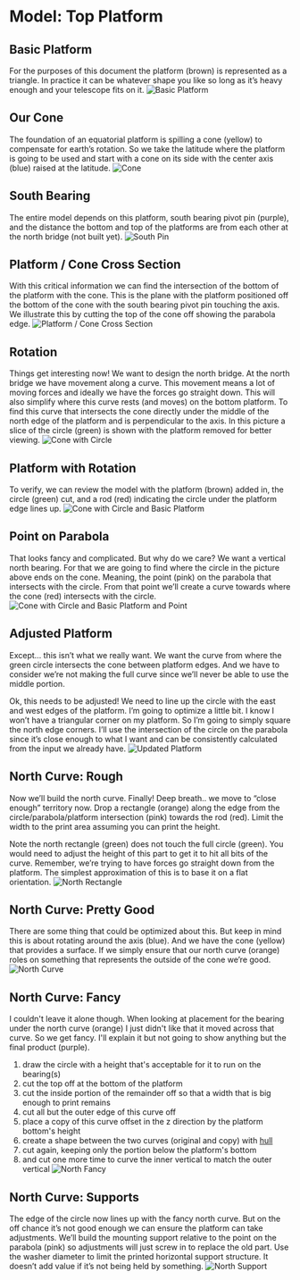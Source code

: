 # Model: Top Platform

## Basic Platform
For the purposes of this document the platform (brown) is represented as a triangle.  In practice it can be whatever shape you like so long as it’s heavy enough and your telescope fits on it.
![Basic Platform](images/basic-platform.png)

## Our Cone
The foundation of an equatorial platform is spilling a cone (yellow) to compensate for earth’s rotation.  So we take the latitude where the platform is going to be used and start with a cone on its side with the center axis (blue) raised at the latitude.
![Cone](images/cone.png)

## South Bearing
The entire model depends on this platform, south bearing pivot pin (purple), and the distance the bottom and top of the platforms are from each other at the north bridge (not built yet).
![South Pin](images/platform-with-south-pin.png)

## Platform / Cone Cross Section
With this critical information we can find the intersection of the bottom of the platform with the cone.  This is the plane with the platform positioned off the bottom of the cone with the south bearing pivot pin touching the axis.  We illustrate this by cutting the top of the cone off showing the parabola edge.
![Platform / Cone Cross Section](images/cone-with-basic-platform.png)

## Rotation
Things get interesting now!  We want to design the north bridge. At the north bridge we have movement along a curve.  This movement means a lot of moving forces and ideally we have the forces go straight down.  This will also simplify where this curve rests (and moves) on the bottom platform.  To find this curve that intersects the cone directly under the middle of the north edge of the platform and is perpendicular to the axis.  In this picture a slice of the circle (green) is shown with the platform removed for better viewing.
![Cone with Circle](images/cone-with-circle.png)

## Platform with Rotation
To verify, we can review the model with the platform (brown) added in, the circle (green) cut, and a rod (red) indicating the circle under the platform edge lines up.
![Cone with Circle and Basic Platform](images/cone-with-circle-and-basic-platform.png)

## Point on Parabola
That looks fancy and complicated.  But why do we care?  We want a vertical north bearing.  For that we are going to find where the circle in the picture above ends on the cone.  Meaning, the point (pink) on the parabola that intersects with the circle.  From that point we’ll create a curve towards where the cone (red) intersects with the circle.
![Cone with Circle and Basic Platform and Point](images/cone-with-circle-and-basic-platform-and-point.png)

## Adjusted Platform
Except… this isn’t what we really want.  We want the curve from where the green circle intersects the cone between platform edges.  And we have to consider we’re not making the full curve since we’ll never be able to use the middle portion.

Ok, this needs to be adjusted!  We need to line up the circle with the east and west edges of the platform.  I’m going to optimize a little bit.  I know I won’t have a triangular corner on my platform.  So I’m going to simply square the north edge corners. I’ll use the intersection of the circle on the parabola since it’s close enough to what I want and can be consistently calculated from the input we already have.
![Updated Platform](images/updated-platform.png)

## North Curve: Rough
Now we’ll build the north curve.  Finally!  Deep breath.. we move to “close enough” territory now.  Drop a rectangle (orange) along the edge from the circle/parabola/platform intersection (pink) towards the rod (red).  Limit the width to the print area assuming you can print the height.

Note the north rectangle (green) does not touch the full circle (green).  You would need to adjust the height of this part to get it to hit all bits of the curve.  Remember, we’re trying to have forces go straight down from the platform.  The simplest approximation of this is to base it on a flat orientation.
![North Rectangle](images/north-rectangle.png)

## North Curve: Pretty Good
There are some thing that could be optimized about this.  But keep in mind this is about rotating around the axis (blue).  And we have the cone (yellow) that provides a surface.  If we simply ensure that our north curve (orange) roles on something that represents the outside of the cone we’re good.  
![North Curve](images/north-curve.png)

## North Curve: Fancy
I couldn't leave it alone though.  When looking at placement for the bearing under the north curve (orange) I just didn't like that it moved across that curve.  So we get fancy.  I'll explain it but not going to show anything but the final product (purple).

1. draw the circle with a height that's acceptable for it to run on the bearing(s)
2. cut the top off at the bottom of the platform
3. cut the inside portion of the remainder off so that a width that is big enough to print remains
4. cut all but the outer edge of this curve off
5. place a copy of this curve offset in the z direction by the platform bottom's height
6. create a shape between the two curves (original and copy) with [hull](https://en.wikibooks.org/wiki/OpenSCAD_User_Manual/Transformations#hull)
7. cut again, keeping only the portion below the platform's bottom
8. and cut one more time to curve the inner vertical to match the outer vertical
![North Fancy](images/north-fancy.png)


## North Curve: Supports
The edge of the circle now lines up with the fancy north curve.  But on the off chance it’s not good enough we can ensure the platform can take adjustments.  We’ll build the mounting support relative to the point on the parabola (pink) so adjustments will just screw in to replace the old part.  Use the washer diameter to limit the printed horizontal support structure.  It doesn’t add value if it’s not being held by something.
![North Support](images/north-support.png)